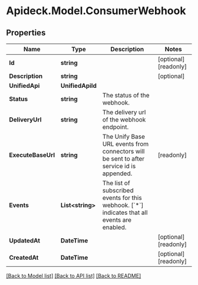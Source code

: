 # Apideck.Model.ConsumerWebhook

## Properties

Name | Type | Description | Notes
------------ | ------------- | ------------- | -------------
**Id** | **string** |  | [optional] [readonly] 
**Description** | **string** |  | [optional] 
**UnifiedApi** | **UnifiedApiId** |  | 
**Status** | **string** | The status of the webhook. | 
**DeliveryUrl** | **string** | The delivery url of the webhook endpoint. | 
**ExecuteBaseUrl** | **string** | The Unify Base URL events from connectors will be sent to after service id is appended. | [readonly] 
**Events** | **List&lt;string&gt;** | The list of subscribed events for this webhook. [&#x60;*&#x60;] indicates that all events are enabled. | 
**UpdatedAt** | **DateTime** |  | [optional] [readonly] 
**CreatedAt** | **DateTime** |  | [optional] [readonly] 

[[Back to Model list]](../README.md#documentation-for-models) [[Back to API list]](../README.md#documentation-for-api-endpoints) [[Back to README]](../README.md)

